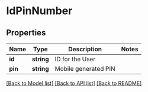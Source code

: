 # IdPinNumber

## Properties
Name | Type | Description | Notes
------------ | ------------- | ------------- | -------------
**id** | **string** | ID for the User | 
**pin** | **string** | Mobile generated PIN | 

[[Back to Model list]](../README.md#documentation-for-models) [[Back to API list]](../README.md#documentation-for-api-endpoints) [[Back to README]](../README.md)


